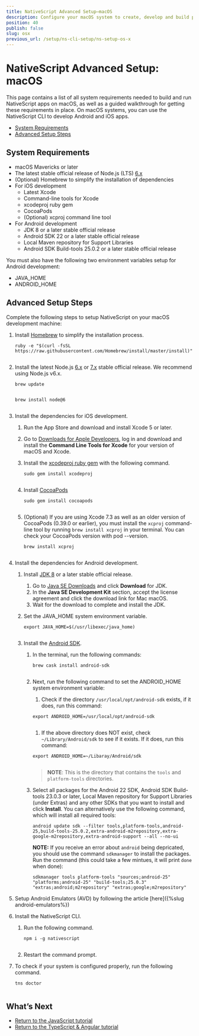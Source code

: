 ```yaml
---
title: NativeScript Advanced Setup—macOS
description: Configure your macOS system to create, develop and build projects locally with NativeScript.
position: 40
publish: false
slug: osx
previous_url: /setup/ns-cli-setup/ns-setup-os-x
---
```


# NativeScript Advanced Setup: macOS

This page contains a list of all system requirements needed to build and run NativeScript apps on macOS, as well as a guided walkthrough for getting these requirements in place. On macOS systems, you can use the NativeScript CLI to develop Android and iOS apps.

* [System Requirements](#system-requirements)
* [Advanced Setup Steps](#advanced-setup-steps)

## System Requirements

* macOS Mavericks or later
* The latest stable official release of Node.js (LTS) [6.x](https://nodejs.org/dist/latest-v6.x/) 
* (Optional) Homebrew to simplify the installation of dependencies
* For iOS development
    * Latest Xcode
    * Command-line tools for Xcode
    * xcodeproj ruby gem
    * CocoaPods
    * (Optional) xcproj command line tool
* For Android development
    * JDK 8 or a later stable official release
    * Android SDK 22 or a later stable official release
    * Local Maven repository for Support Libraries
    * Android SDK Build-tools 25.0.2 or a later stable official release

You must also have the following two environment variables setup for Android development:

* JAVA_HOME
* ANDROID_HOME

## Advanced Setup Steps

Complete the following steps to setup NativeScript on your macOS development machine:

1. Install [Homebrew](http://brew.sh) to simplify the installation process.

    <pre class="add-copy-button"><code class="language-terminal">ruby -e "$(curl -fsSL https://raw.githubusercontent.com/Homebrew/install/master/install)"
    </code></pre>

1. Install the latest Node.js [6.x](https://nodejs.org/dist/latest-v6.x/) or [7.x](https://nodejs.org/dist/latest-v7.x/) stable official release. We recommend using Node.js v6.x.

    <pre class="add-copy-button"><code class="language-terminal">brew update
    </code></pre>

    <pre class="add-copy-button"><code class="language-terminal">brew install node@6
    </code></pre>

1. Install the dependencies for iOS development.
    1. Run the App Store and download and install Xcode 5 or later.
    1. Go to [Downloads for Apple Developers](https://developer.apple.com/downloads/index.action), log in and download and install the **Command Line Tools for Xcode** for your version of macOS and Xcode.
    1. Install the [xcodeproj ruby gem](https://rubygems.org/gems/xcodeproj/versions/0.28.2) with the following command.

        <pre class="add-copy-button"><code class="language-terminal">sudo gem install xcodeproj
        </code></pre>

    1. Install [CocoaPods](https://guides.cocoapods.org/using/getting-started.html)

        <pre class="add-copy-button"><code class="language-terminal">sudo gem install cocoapods
        </code></pre>

    1. (Optional) If you are using Xcode 7.3 as well as an older version of CocoaPods (0.39.0 or earlier), you must install the `xcproj` command-line tool by running `brew install xcproj` in your terminal. You can check your CocoaPods version with pod --version.

        <pre class="add-copy-button"><code class="language-terminal">brew install xcproj
        </code></pre>

1. Install the dependencies for Android development.
    1. Install [JDK 8](http://www.oracle.com/technetwork/java/javase/downloads/index.html) or a later stable official release.
        1. Go to [Java SE Downloads](http://www.oracle.com/technetwork/java/javase/downloads/index.html) and click **Download** for JDK.
        1. In the **Java SE Development Kit** section, accept the license agreement and click the download link for Mac macOS.
        1. Wait for the download to complete and install the JDK.
    1. Set the JAVA_HOME system environment variable.

        <pre class="add-copy-button"><code class="language-terminal">export JAVA_HOME=$(/usr/libexec/java_home)
        </code></pre>

    1. Install the [Android SDK](http://developer.android.com/sdk/index.html).
        1. In the terminal, run the following commands:

            <pre class="add-copy-button"><code class="language-terminal">brew cask install android-sdk
            </code></pre>

        1. Next, run the following command to set the ANDROID_HOME system environment variable:
            
            1. Check if the directory `/usr/local/opt/android-sdk` exists, if it does, run this command:
            <pre class="add-copy-button"><code class="language-terminal">export ANDROID_HOME=/usr/local/opt/android-sdk
            </code></pre>
            1. If the above directory does NOT exist, check `~/Library/Android/sdk` to see if it exists. If it does, run this command:
            <pre class="add-copy-button"><code class="language-terminal">export ANDROID_HOME=~/Libaray/Android/sdk
            </code></pre>
            
            

            <blockquote><b>NOTE</b>: This is the directory that contains the <code>tools</code> and <code>platform-tools</code> directories.</blockquote>

        1. Select all packages for the Android 22 SDK, Android SDK Build-tools 23.0.3 or later, Local Maven repository for Support Libraries (under Extras) and any other SDKs that you want to install and click **Install**. You can alternatively use the following command, which will install all required tools:

           <pre class="add-copy-button"><code class="language-terminal">android update sdk --filter tools,platform-tools,android-25,build-tools-25.0.2,extra-android-m2repository,extra-google-m2repository,extra-android-support --all --no-ui
           </code></pre>
           
           **NOTE:** If you receive an error about `android` being depricated, you should use the command `sdkmanager` to install the packages. Run the command (this could take a few mintues, it will print `done` when done):
           <pre class="add-copy-button"><code class="language-terminal">sdkmanager tools platform-tools "sources;android-25" "platforms;android-25" "build-tools;25.0.3" "extras;android;m2repository" "extras;google;m2repository"
           </code></pre>

1. Setup Android Emulators (AVD) by following the article [here]({%slug android-emulators%})

1. Install the NativeScript CLI.
    1. Run the following command.

        <pre class="add-copy-button"><code class="language-terminal">npm i -g nativescript
        </code></pre>

    1. Restart the command prompt.

1. To check if your system is configured properly, run the following command.

    <pre class="add-copy-button"><code class="language-terminal">tns doctor
    </code></pre>

## What’s Next

* [Return to the JavaScript tutorial](http://docs.nativescript.org/tutorial/chapter-1#11-install-nativescript-and-configure-your-environment)
* [Return to the TypeScript & Angular tutorial](http://docs.nativescript.org/angular/tutorial/ng-chapter-1#11-install-nativescript-and-configure-your-environment)
